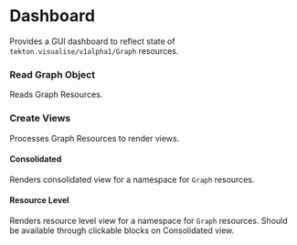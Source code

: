 # Dashboard
Provides a GUI dashboard to reflect state of `tekton.visualise/v1alpha1/Graph` resources.

### Read Graph Object
Reads Graph Resources.
### Create Views
Processes Graph Resources to render views.

#### Consolidated
Renders consolidated view for a namespace for `Graph` resources.

#### Resource Level
Renders resource level view for a namespace for `Graph` resources.
Should be available through clickable blocks on Consolidated view.
